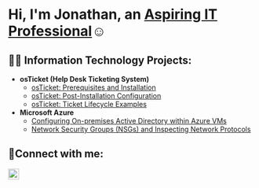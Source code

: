 <h1>Hi, I'm Jonathan, an <a href="https://www.linkedin.com/in/rxcallej/">Aspiring IT Professional</a>☺</h1>

<h2>👨‍💻 Information Technology Projects:</h2>

- <b>osTicket (Help Desk Ticketing System)</b>
  - [osTicket: Prerequisites and Installation](https://github.com/JCalleRx/osticket-prereqs)
  - [osTicket: Post-Installation Configuration](https://github.com/JCalleRx/post-install-config)
  - [osTicket: Ticket Lifecycle Examples](https://github.com/JCalleRx/ticket-lifecycle)
- <b>Microsoft Azure</b>
  - [Configuring On-premises Active Directory within Azure VMs](https://github.com/JCalleRx/configure-ad)
  - [Network Security Groups (NSGs) and Inspecting Network Protocols](https://github.com/JCalleRx/azure-network-protocols)

<h2>🤳Connect with me:</h2>


[<img align="left" alt="Josh | LinkedIn" width="22px" src="https://cdn.jsdelivr.net/npm/simple-icons@v3/icons/linkedin.svg" />][linkedin] 

[linkedin]: https://www.linkedin.com/in/rxcallej/

